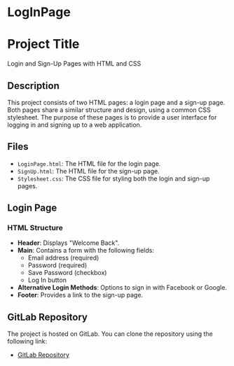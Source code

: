 # LogInPage
# Project Title

Login and Sign-Up Pages with HTML and CSS

## Description

This project consists of two HTML pages: a login page and a sign-up page. Both pages share a similar structure and design, using a common CSS stylesheet. The purpose of these pages is to provide a user interface for logging in and signing up to a web application.

## Files

- `LoginPage.html`: The HTML file for the login page.
- `SignUp.html`: The HTML file for the sign-up page.
- `Stylesheet.css`: The CSS file for styling both the login and sign-up pages.

## Login Page

### HTML Structure

- **Header**: Displays "Welcome Back".
- **Main**: Contains a form with the following fields:
  - Email address (required)
  - Password (required)
  - Save Password (checkbox)
  - Log In button
- **Alternative Login Methods**: Options to sign in with Facebook or Google.
- **Footer**: Provides a link to the sign-up page.


## GitLab Repository

The project is hosted on GitLab. You can clone the repository using the following link:

- [GitLab Repository](https://github.com/83wakasug/LogInPage.git)
